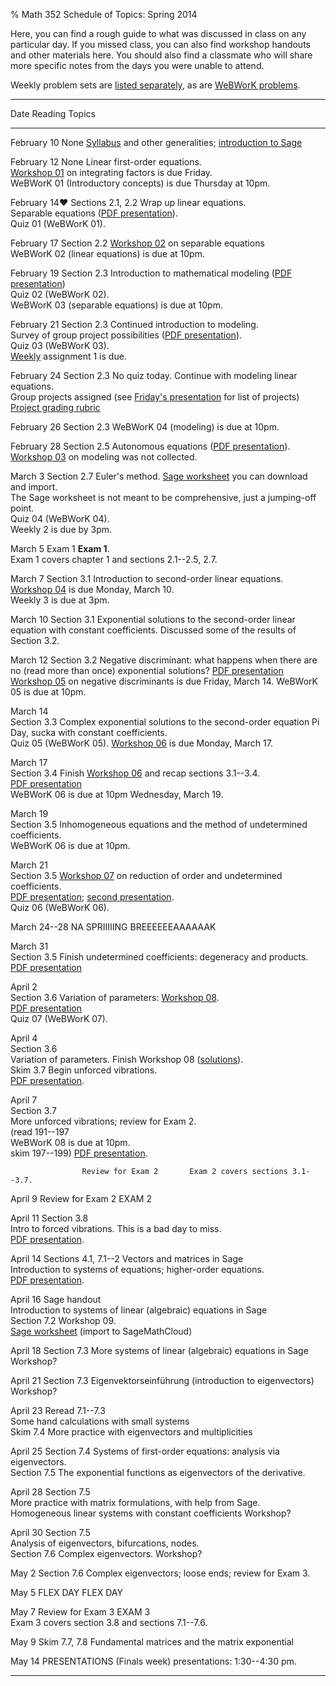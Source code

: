 % Math 352 Schedule of Topics: Spring 2014

Here, you can find a rough guide to what was discussed in class on any
particular day. If you missed class, you can also find workshop handouts
and other materials here. You should also find a classmate who will share
more specific notes from the days you were unable to attend.

Weekly problem sets are [listed separately][weekly], as are [WeBWorK problems][ww]. 

---------------------------------------------------------------------------------------------
Date                Reading                 Topics 
--------------      ---------------------   -------------------------------------------------
February 10         None                    [Syllabus][s] and other generalities; [introduction to Sage][sage]

February 12         None                    Linear first-order equations. <br />
                                            [Workshop 01][w01] on integrating factors is due Friday. <br />
                                            WeBWorK 01 (Introductory concepts) is due Thursday at 10pm.

February 14&hearts; Sections 2.1, 2.2       Wrap up linear equations. <br />
                                            Separable equations ([PDF presentation][d01]). <br />
                                            Quiz 01 (WeBWorK 01).

February 17         Section 2.2             [Workshop 02][w02] on separable equations <br />
                                            WeBWorK 02 (linear equations) is due at 10pm.

February 19         Section 2.3             Introduction to mathematical modeling ([PDF presentation][d02]) <br />
                                            Quiz 02 (WeBWorK 02). <br />
                                            WeBWorK 03 (separable equations) is due at 10pm.

February 21         Section 2.3             Continued introduction to modeling.<br />
                                            Survey of group project possibilities ([PDF presentation][d03]). <br />
                                            Quiz 03 (WeBWorK 03). <br />
                                            [Weekly][weekly] assignment 1 is due. <br />

February 24         Section 2.3             No quiz today. Continue with modeling linear equations.<br />
                                            Group projects assigned (see [Friday's presentation][d03] for list of projects) <br />
                                            [Project grading rubric][rub]

February 26         Section 2.3             WeBWorK 04 (modeling) is due at 10pm. <br />                                        
                                            
February 28         Section 2.5             Autonomous equations ([PDF presentation][d04]). <br />
                                            [Workshop 03][w03] on modeling was not collected. <br />

March 3             Section 2.7             Euler's method. [Sage worksheet][euler] you can download and import.<br />
                                            The Sage worksheet is not meant to be comprehensive, just a jumping-off point. <br />
                                            Quiz 04 (WeBWorK 04). <br />
                                            Weekly 2 is due by 3pm.

March 5             Exam 1                  **Exam 1**. <br />
                                            Exam 1 covers chapter 1 and sections 2.1--2.5, 2.7.

March 7             Section 3.1             Introduction to second-order linear equations. <br />
                                            [Workshop 04][w04] is due Monday, March 10. <br />
                                            Weekly 3 is due at 3pm.

March 10            Section 3.1             Exponential solutions to the second-order linear equation
                                            with constant coefficients. Discussed some of the results
                                            of Section 3.2.

March 12            Section 3.2             Negative discriminant: what happens when there are no
                    (read more than once)   exponential solutions? [PDF presentation][d05] <br />
                                            [Workshop 05][w05] on negative discriminants is due Friday, March 14.
                                            WeBWorK 05 is due at 10pm.

March 14 <br />     Section 3.3             Complex exponential solutions to the second-order equation
Pi Day, sucka                               with constant coefficients. <br />
                                            Quiz 05 (WeBWorK 05). [Workshop 06][w06] is due Monday, March 17.

March 17 <br />     Section 3.4             Finish [Workshop 06][w06] and recap sections 3.1--3.4. <br />
                                            [PDF presentation][d06] <br />
                                            WeBWorK 06 is due at 10pm Wednesday, March 19. <br />

March 19 <br />     Section 3.5             Inhomogeneous equations and the method of 
                                            undetermined coefficients. <br />
                                            WeBWorK 06 is due at 10pm. 

March 21 <br />     Section 3.5             [Workshop 07][w07] on reduction of order and undetermined coefficients. <br />
                                            [PDF presentation][d07]; [second presentation][d08]. <br/> 
                                            Quiz 06 (WeBWorK 06).

March 24--28        NA                      SPRIIIIING BREEEEEEAAAAAAK

March 31 <br />     Section 3.5             Finish undetermined coefficients: degeneracy and products. <br />
                                            [PDF presentation][d09]

April 2 <br />      Section 3.6             Variation of parameters: [Workshop 08][w08].<br />
                                            [PDF presentation][d10]<br />
                                            Quiz 07 (WeBWorK 07).

April 4 <br />      Section 3.6 <br />      Variation of parameters. Finish Workshop 08 ([solutions][sol08]).<br />
                    Skim 3.7                Begin unforced vibrations. <br />
                                            [PDF presentation][d11].
                                            

April 7 <br />      Section 3.7 <br />      More unforced vibrations; review for Exam 2. <br />
                    (read 191--197 <br />   WeBWorK 08 is due at 10pm. <br />
                    skim 197--199)          [PDF presentation][d12].               

                    Review for Exam 2       Exam 2 covers sections 3.1--3.7.

April 9             Review for Exam 2       EXAM 2

April 11            Section 3.8 <br />      Intro to forced vibrations. This is a bad day to miss. <br />
                                            [PDF presentation][d13].

April 14            Sections 4.1, 7.1--2    Vectors and matrices in Sage <br />
                                            Introduction to systems of equations; higher-order equations. <br />
                                            [PDF presentation][d14].
                                            
April 16            Sage handout<br />      Introduction to systems of linear (algebraic) equations in Sage <br />
                    Section 7.2             Workshop 09. <!-- on converting to a system of 1st-order --> <br />
                                            [Sage worksheet][sage-solve-sys] (import to SageMathCloud)

April 18            Section 7.3             More systems of linear (algebraic) equations in Sage <br />
                                            Workshop?

April 21            Section 7.3             Eigenvektorseinführung (introduction to eigenvectors) <br /> 
                                            Workshop?

April 23            Reread 7.1--7.3<br/>    Some hand calculations with small systems <br />
                    Skim 7.4                More practice with eigenvectors and multiplicities

April 25            Section 7.4             Systems of first-order equations: analysis via eigenvectors. <br />
                    Section 7.5             The exponential functions as eigenvectors of the derivative.

April 28            Section 7.5 <br />      More practice with matrix formulations, with help from Sage. <br />
                                            Homogeneous linear systems with constant coefficients
                                            Workshop?

April 30            Section 7.5 <br />      Analysis of eigenvectors, bifurcations, nodes. <br />
                    Section 7.6             Complex eigenvectors.
                                            Workshop? 

May 2               Section 7.6             Complex eigenvectors; loose ends; review for Exam 3.

May 5               FLEX DAY                FLEX DAY

May 7               Review for Exam 3       EXAM 3 <br />
                                            Exam 3 covers section 3.8 and sections 7.1--7.6.

May 9               Skim 7.7, 7.8           Fundamental matrices and the matrix exponential

May 14              PRESENTATIONS           (Finals week) presentations: 1:30--4:30 pm.

---------------------------------------------------------------------------------------------

[s]: ../syllabus/syllabus.pdf
[ww]: https://webwork.collegeofidaho.edu/webwork2/MAT352_S14/
[weekly]: problems.html
[sage]: ../modules/01/sage.html
[euler]: ../sage/EulersMethod.sws
[sage-solve-sys]: ../sage/Solving-matrix-equations-2014-04-16.sws
[rub]: ../project/rubric.pdf

[m01]: ../modules/01/Module.html
[m02]: ../modules/02/Module.html
[m03]: ../modules/03/Module.html
[m04]: ../modules/04/Module.html
[m05]: ../modules/05/Module.html
[m06]: ../modules/06/Module.html
[m07]: ../modules/07/Module.html
[m08]: ../modules/08/Module.html
[m09]: ../modules/09/Module.html
[m10]: ../modules/10/Module.html
[m11]: ../modules/11/Module.html
[m12]: ../modules/12/Module.html
[m13]: ../modules/13/Module.html
[m14]: ../modules/14/Module.html
[m15]: ../modules/15/Module.html
[m16]: ../modules/16/Module.html

[w00]: ../workshops/00/Workshop.pdf
[w01]: ../workshops/01/LinearFirstOrderEquations.pdf
[w02]: ../workshops/02/SeparableEquations.pdf
[w03]: ../workshops/03/ModelingLinearEquations.pdf
[w04]: ../workshops/04/SecondOrderLinear.pdf
[w05]: ../workshops/05/NegativeDiscriminant.pdf
[w06]: ../workshops/06/SinhCoshZeroDiscriminant.pdf
[w07]: ../workshops/07/ReductionOrderIntroUC.pdf
[w08]: ../workshops/08/VariationParameters.pdf
[sol08]: ../workshops/08/VariationParameters-Solutions.pdf
[w09]: ../workshops/09/Workshop.pdf
[w10]: ../workshops/10/Workshop.pdf
[w11]: ../workshops/11/Workshop.pdf
[w12]: ../workshops/12/Workshop.pdf
[w13]: ../workshops/13/Workshop.pdf
[w14]: ../workshops/14/Workshop.pdf
[w15]: ../workshops/15/Workshop.pdf
[w16]: ../workshops/16/Workshop.pdf

[d01]: ../decks/01/Deck.pdf
[d02]: ../decks/02/Deck.pdf
[d03]: ../decks/03/Deck.pdf
[d04]: ../decks/04/Deck.pdf
[d05]: ../decks/05/Deck.pdf
[d06]: ../decks/06/Deck.pdf
[d07]: ../decks/07/Deck.pdf
[d08]: ../decks/08/Deck.pdf
[d09]: ../decks/09/Deck.pdf
[d10]: ../decks/10/Deck.pdf
[d11]: ../decks/11/Deck.pdf
[d12]: ../decks/12/Deck.pdf
[d13]: ../decks/13/Deck.pdf
[d14]: ../decks/14/Deck.pdf
[d15]: ../decks/15/Deck.pdf
[d16]: ../decks/16/Deck.pdf
[d17]: ../decks/17/Deck.pdf
[d18]: ../decks/18/Deck.pdf
[d19]: ../decks/19/Deck.pdf
[d20]: ../decks/20/Deck.pdf
[d21]: ../decks/21/Deck.pdf
[d22]: ../decks/22/Deck.pdf
[d23]: ../decks/23/Deck.pdf
